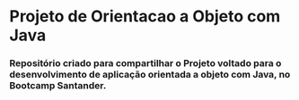 # Projeto de Orientacao a Objeto com Java

### Repositório criado para compartilhar o Projeto voltado para o desenvolvimento de aplicação orientada a objeto com Java, no Bootcamp Santander.
